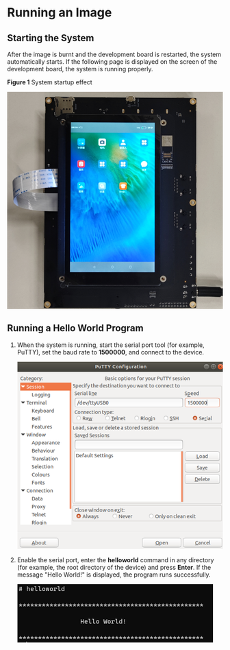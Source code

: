 # Running an Image


## Starting the System

After the image is burnt and the development board is restarted, the system automatically starts. If the following page is displayed on the screen of the development board, the system is running properly.

**Figure 1** System startup effect

![quickstart-pkg-3568-running-restart](figures/quickstart-pkg-3568-running-restart.png)


## Running a Hello World Program

1. When the system is running, start the serial port tool (for example, PuTTY), set the baud rate to **1500000**, and connect to the device.

   ![rk3568-run-configuration](figures/rk3568-run-configuration.png)

2. Enable the serial port, enter the **helloworld** command in any directory (for example, the root directory of the device) and press **Enter**. If the message "Hello World!" is displayed, the program runs successfully.

   ![helloworld](figures/helloworld.png)
